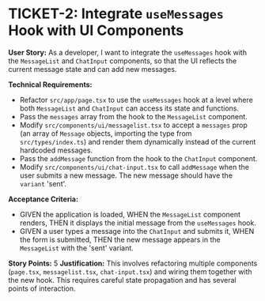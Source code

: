 # TICKET-2: Integrate `useMessages` Hook with UI Components

**User Story:** As a developer, I want to integrate the `useMessages` hook with the `MessageList` and `ChatInput` components, so that the UI reflects the current message state and can add new messages.

**Technical Requirements:**
- Refactor `src/app/page.tsx` to use the `useMessages` hook at a level where both `MessageList` and `ChatInput` can access its state and functions.
- Pass the `messages` array from the hook to the `MessageList` component.
- Modify `src/components/ui/messagelist.tsx` to accept a `messages` prop (an array of `Message` objects, importing the type from `src/types/index.ts`) and render them dynamically instead of the current hardcoded messages.
- Pass the `addMessage` function from the hook to the `ChatInput` component.
- Modify `src/components/ui/chat-input.tsx` to call `addMessage` when the user submits a new message. The new message should have the `variant` 'sent'.

**Acceptance Criteria:**
- GIVEN the application is loaded, WHEN the `MessageList` component renders, THEN it displays the initial message from the `useMessages` hook.
- GIVEN a user types a message into the `ChatInput` and submits it, WHEN the form is submitted, THEN the new message appears in the `MessageList` with the 'sent' variant.

**Story Points:** 5
**Justification:** This involves refactoring multiple components (`page.tsx`, `messagelist.tsx`, `chat-input.tsx`) and wiring them together with the new hook. This requires careful state propagation and has several points of interaction.
